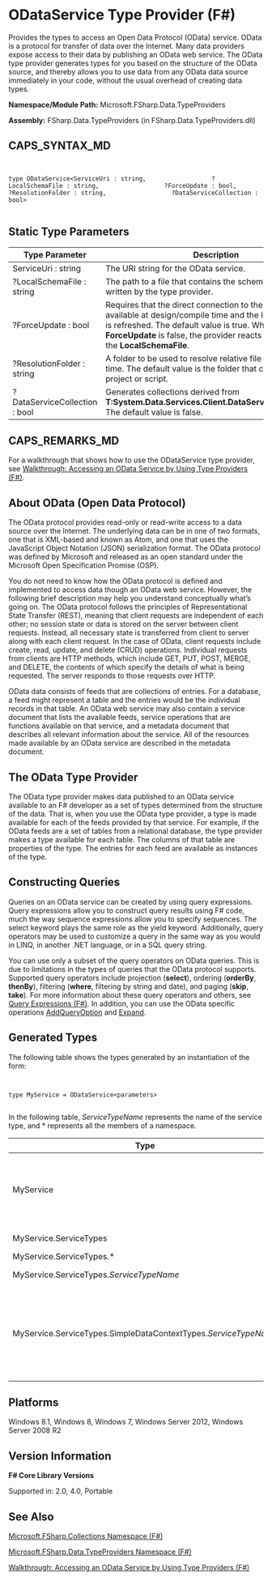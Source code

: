 # ODataService Type Provider (F#)

Provides the types to access an Open Data Protocol (OData) service. OData is a protocol for transfer of data over the Internet. Many data providers expose access to their data by publishing an OData web service. The OData type provider generates types for you based on the structure of the OData source, and thereby allows you to use data from any OData data source immediately in your code, without the usual overhead of creating data types.

**Namespace/Module Path:** Microsoft.FSharp.Data.TypeProviders

**Assembly:** FSharp.Data.TypeProviders (in FSharp.Data.TypeProviders.dll)


## CAPS_SYNTAX_MD



```


type ODataService<ServiceUri : string,                  ?LocalSchemaFile : string,                  ?ForceUpdate : bool,                  ?ResolutionFolder : string,                  ?DataServiceCollection : bool>


```



## Static Type Parameters


|Type Parameter|Description|
|--------------|-----------|
|ServiceUri : string|The URI string for the OData service.|
|?LocalSchemaFile : string|The path to a file that contains the schema. This file is written by the type provider.|
|?ForceUpdate : bool|Requires that the direct connection to the service is available at design/compile time and the local service file is refreshed. The default value is true. When **ForceUpdate** is false, the provider reacts to changes in the **LocalSchemaFile**.|
|?ResolutionFolder : string|A folder to be used to resolve relative file paths at compile time. The default value is the folder that contains the project or script.|
|?DataServiceCollection : bool|Generates collections derived from **T:System.Data.Services.Client.DataServiceCollection&#96;1**. The default value is false.|

## CAPS_REMARKS_MD
For a walkthrough that shows how to use the ODataService type provider, see [Walkthrough: Accessing an OData Service by Using Type Providers &#40;F&#35;&#41;](Walkthrough+-+Accessing+an+OData+Service+by+Using+Type+Providers+%28F%23%29.md).


## About OData (Open Data Protocol)
The OData protocol provides read-only or read-write access to a data source over the Internet. The underlying data can be in one of two formats, one that is XML-based and known as Atom, and one that uses the JavaScript Object Notation (JSON) serialization format. The OData protocol was defined by Microsoft and released as an open standard under the Microsoft Open Specification Promise (OSP).

You do not need to know how the OData protocol is defined and implemented to access data though an OData web service. However, the following brief description may help you understand conceptually what’s going on. The OData protocol follows the principles of Representational State Transfer (REST), meaning that client requests are independent of each other; no session state or data is stored on the server between client requests. Instead, all necessary state is transferred from client to server along with each client request. In the case of OData, client requests include create, read, update, and delete (CRUD) operations. Individual requests from clients are HTTP methods, which include GET, PUT, POST, MERGE, and DELETE, the contents of which specify the details of what is being requested. The server responds to those requests over HTTP.

OData data consists of feeds that are collections of entries. For a database, a feed might represent a table and the entries would be the individual records in that table. An OData web service may also contain a service document that lists the available feeds, service operations that are functions available on that service, and a metadata document that describes all relevant information about the service. All of the resources made available by an OData service are described in the metadata document.


## The OData Type Provider
The OData type provider makes data published to an OData service available to an F# developer as a set of types determined from the structure of the data. That is, when you use the OData type provider, a type is made available for each of the feeds provided by that service. For example, if the OData feeds are a set of tables from a relational database, the type provider makes a type available for each table. The columns of that table are properties of the type. The entries for each feed are available as instances of the type.


## Constructing Queries
Queries on an OData service can be created by using query expressions. Query expressions allow you to construct query results using F# code, much the way sequence expressions allow you to specify sequences. The select keyword plays the same role as the yield keyword. Additionally, query operators may be used to customize a query in the same way as you would in LINQ, in another .NET language, or in a SQL query string.

You can use only a subset of the query operators on OData queries. This is due to limitations in the types of queries that the OData protocol supports. Supported query operators include projection (**select**), ordering (**orderBy**, **thenBy**), filtering (**where**, filtering by string and date), and paging (**skip**, **take**). For more information about these query operators and others, see [Query Expressions &#40;F&#35;&#41;](Query+Expressions+%28F%23%29.md). In addition, you can use the OData specific operations [AddQueryOption](http://go.microsoft.com/fwlink/?LinkID=235228) and [Expand](http://go.microsoft.com/fwlink/?LinkID=235232).


## Generated Types
The following table shows the types generated by an instantiation of the form:




```


type MyService = ODataService<parameters>


```


In the following table, *ServiceTypeName* represents the name of the service type, and &#42; represents all the members of a namespace.



|Type|Description|
|----|-----------|
|MyService|The overall container type.<br /><br />Contains the GetDataContext method, which returns a simplified view of the data context. The method returns a new instance of MyService.ServiceTypes.SimpleDataContextTypes.*ServiceTypeName*, which is initialized with the value of **ServiceUri** static parameter or the argument, if one is provided.|
|MyService.ServiceTypes|Contains the embedded full types and simplified types for the database.|
|MyService.ServiceTypes.&#42;|The embedded types generated by DataSvcUtil.exe.|
|MyService.ServiceTypes.*ServiceTypeName*|The service context type, inherited from **T:System.Data.Linq.DataContext**.|
|MyService.ServiceTypes.SimpleDataContextTypes.*ServiceTypeName*|Contains one property for each property of the full context type, which returns a **T:System.Data.Services.Client.DataServiceQuery&#96;1**.<br /><br />The Credentials property gets or sets the credentials used to query the OData service at runtime.<br /><br />The DataContext property gets the full data context, of type **T:System.Data.Linq.DataContext**. This is the base type of the *ServiceTypeName* type generated by the type provider.|

## Platforms
Windows 8.1, Windows 8, Windows 7, Windows Server 2012, Windows Server 2008 R2


## Version Information
**F# Core Library Versions**

Supported in: 2.0, 4.0, Portable


## See Also
[Microsoft.FSharp.Collections Namespace &#40;F&#35;&#41;](Microsoft.FSharp.Collections+Namespace+%28F%23%29.md)

[Microsoft.FSharp.Data.TypeProviders Namespace &#40;F&#35;&#41;](Microsoft.FSharp.Data.TypeProviders+Namespace+%28F%23%29.md)

[Walkthrough: Accessing an OData Service by Using Type Providers &#40;F&#35;&#41;](Walkthrough+-+Accessing+an+OData+Service+by+Using+Type+Providers+%28F%23%29.md)

